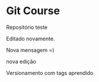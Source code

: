 # Git Course

Repositório teste

Editado novamente.

Nova mensagem =)

nova edição

Versionamento com tags aprendido